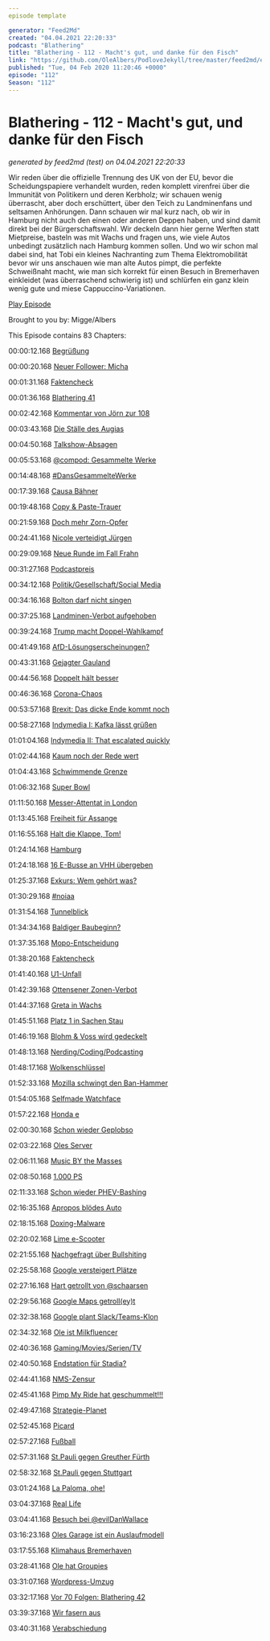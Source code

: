 ```yaml
---
episode template

generator: "Feed2Md"
created: "04.04.2021 22:20:33"
podcast: "Blathering"
title: "Blathering - 112 - Macht's gut, und danke für den Fisch"
link: "https://github.com/OleAlbers/PodloveJekyll/tree/master/feed2md/example/export/seasons/5/2020/2/Blathering___112___Macht_s_gut__und_danke_für_den_Fisch.md"
published: "Tue, 04 Feb 2020 11:20:46 +0000"
episode: "112"
Season: "112"
---
```


# Blathering - 112 - Macht's gut, und danke für den Fisch
_generated by feed2md (test) on 04.04.2021 22:20:33_

Wir reden über die offizielle Trennung des UK von der EU, bevor die Scheidungspapiere verhandelt wurden, reden komplett virenfrei über die Immunität von Politikern und deren Kerbholz; wir schauen wenig überrascht, aber doch erschüttert, über den Teich zu Landminenfans und seltsamen Anhörungen. Dann schauen wir mal kurz nach, ob wir in Hamburg nicht auch den einen oder anderen Deppen haben, und sind damit direkt bei der Bürgerschaftswahl. Wir deckeln dann hier gerne Werften statt Mietpreise, basteln was mit Wachs und fragen uns, wie viele Autos unbedingt zusätzlich nach Hamburg kommen sollen. Und wo wir schon mal dabei sind, hat Tobi ein kleines Nachranting zum Thema Elektromobilität bevor wir uns anschauen wie man alte Autos pimpt, die perfekte Schweißnaht macht, wie man sich korrekt für einen Besuch in Bremerhaven einkleidet (was überraschend schwierig ist) und schlürfen ein ganz klein wenig gute und miese Cappuccino-Variationen.

[Play Episode](https://www.blathering.de/podlove/file/1106/s/feed/c/mp3/blathering_112.mp3)

Brought to you by: Migge/Albers

This Episode contains 83 Chapters:


00:00:12.168 [Begrüßung]()

00:00:20.168 [Neuer Follower: Micha](https://twitter.com/HummerMicha)

00:01:31.168 [Faktencheck]()

00:01:36.168 [Blathering 41](https://sendegate.de/t/bastelecke-das-hmc660-mit-48v-betreiben-fuer-1/3274)

00:02:42.168 [Kommentar von Jörn zur 108](https://www.blathering.de/2020/01/blathering-108-der-trumpel-im-porzellanladen/#comment-38)

00:03:43.168 [Die Ställe des Augias](https://de.wikipedia.org/wiki/Augias)

00:04:50.168 [Talkshow-Absagen](https://twitter.com/sibelschick/status/1222096258992500736)

00:05:53.168 [@compod: Gesammelte Werke](https://twitter.com/search?q=(from%3Acompod)%20(%40blathering_pod)%20until%3A2020-02-04%20since%3A2020-01-27&src=typed_query&f=live)

00:14:48.168 [#DansGesammelteWerke](https://twitter.com/search?q=(from%3Aevildanwallace)%20(%40blathering_pod)%20until%3A2020-01-28%20since%3A2020-01-20&src=typed_query&f=live)

00:17:39.168 [Causa Bähner](https://www.rundschau-online.de/region/koeln/schuss-in-koeln-porz-hans-josef-baehner-aeussert-sich-erstmals-33830990)

00:19:48.168 [Copy & Paste-Trauer](https://www.standardmedia.co.ke/sports/article/2001358184/ronaldo-and-luis-figo-bashed-after-they-posted-identical-messages-to-mourn-kobe-bryant-s-death)

00:21:59.168 [Doch mehr Zorn-Opfer](https://www.tagesschau.de/ausland/verletztenzahlen-irak-angriff-iran-101.html)

00:24:41.168 [Nicole verteidigt Jürgen](https://www.t-online.de/digital/id_87233354/nicole-diekmann-ueber-empoerung-im-netz-die-nervige-lust-am-missverstehen.html)

00:29:09.168 [Neue Runde im Fall Frahn](https://taz.de/Daniel-Frahn-bei-SV-Babelsberg-03/!5661788/)

00:31:27.168 [Podcastpreis](https://twitter.com/MircoFr/status/1222807995408691202)

00:34:12.168 [Politik/Gesellschaft/Social Media]()

00:34:16.168 [Bolton darf nicht singen](https://www.tagesschau.de/ausland/impeachment-trump-bolton-senat-103.html)

00:37:25.168 [Landminen-Verbot aufgehoben](https://www.faz.net/aktuell/politik/trumps-praesidentschaft/warum-donald-trump-obamas-landminen-verbot-aufhebt-16611874.html)

00:39:24.168 [Trump macht Doppel-Wahlkampf](https://www.t-online.de/nachrichten/id_87238244/nahost-konflikt-donald-trumps-friedensplan-ist-zum-scheitern-verurteilt.html)

00:41:49.168 [AfD-Lösungserscheinungen?](https://taz.de/Bundestagsabgeordnete-tritt-aus/!5660624/)

00:43:31.168 [Gejagter Gauland](https://www.sueddeutsche.de/politik/gauland-bundestag-1.4777823)

00:44:56.168 [Doppelt hält besser](https://www.sueddeutsche.de/politik/cdu-strenz-aserbaidschan-lintner-1.4778138)

00:46:36.168 [Corona-Chaos](https://www.pnp.de/lokales/landkreis_traunstein/3572496_Toedliches-Borna-Virus-So-koennen-sich-Menschen-davor-schuetzen.html)

00:53:57.168 [Brexit: Das dicke Ende kommt noch](https://www.youtube.com/watch?v=bBq2kNse9l8)

00:58:27.168 [Indymedia I: Kafka lässt grüßen](https://www.spiegel.de/politik/deutschland/indymedia-bundesgericht-bestaetigt-verbot-a-bc8d3966-d12e-40c1-8dff-e7d161913d0f)

01:01:04.168 [Indymedia II: That escalated quickly](https://taz.de/Rechtsextremismus-in-Niedersachsen/!5657218/)

01:02:44.168 [Kaum noch der Rede wert](https://www.derstandard.at/story/2000113944528/deutsche-polizei-befreite-fluechtlinge-aus-sattelschlepper)

01:04:43.168 [Schwimmende Grenze](https://twitter.com/tagesschau/status/1222890652066693127)

01:06:32.168 [Super Bowl](https://www.youtube.com/watch?v=g2ERWFMLptw)

01:11:50.168 [Messer-Attentat in London](https://www.derstandard.at/story/2000114100427/attentaeter-von-london-war-offenbar-verurteilter-islamist)

01:13:45.168 [Freiheit für Assange](https://www.heise.de/newsticker/meldung/Assange-UN-Folterexperte-wirft-Behoerden-konstruierte-Vergewaltigung-vor-4652122.html)

01:16:55.168 [Halt die Klappe, Tom!](https://www.neues-deutschland.de/artikel/1132176.klima-holocaust-leider-kein-fake.html)

01:24:14.168 [Hamburg]()

01:24:18.168 [16 E-Busse an VHH übergeben](https://vhhbus.de/16-ecitaros-offiziell-an-vhh-uebergeben/)

01:25:37.168 [Exkurs: Wem gehört was?](https://de.wikipedia.org/wiki/HGV_(Unternehmen))

01:30:29.168 [#noiaa](https://twitter.com/stammtischphilo/status/1222580840938590213)

01:31:54.168 [Tunnelblick](https://twitter.com/stammtischphilo/status/1223236896526163970)

01:34:34.168 [Baldiger Baubeginn?](https://twitter.com/tmigge/status/1222810686423797760)

01:37:35.168 [Mopo-Entscheidung](https://www.hamburg1.de/nachrichten/43709/Funke_will_mopo_de_nicht_kaufen.html)

01:38:20.168 [Faktencheck](https://www.hamburg.de/basfi/stellungnahmen/13539164/stellungnahme-2020-28-01-haferbloecken/)

01:41:40.168 [U1-Unfall](https://www.hamburg1.de/nachrichten/43699/U1_faehrt_wieder_durchgaengig.html)

01:42:39.168 [Ottensener Zonen-Verbot](https://www.hamburg1.de/nachrichten/43682/Wie_geht_es_in_Ottensen_weiter.html)

01:44:37.168 [Greta in Wachs](https://www.hamburg1.de/nachrichten/43676/Thunberg_im_Panoptikum_angekommen.html)

01:45:51.168 [Platz 1 in Sachen Stau](https://www.hamburg1.de/nachrichten/43670/Hamburg_in_Stau_Ranking_auf_Platz_eins.html)

01:46:19.168 [Blohm & Voss wird gedeckelt](https://www.hamburg1.de/nachrichten/43680/Neuer_Blickfang_fuer_Hamburgs_Hafen.html)

01:48:13.168 [Nerding/Coding/Podcasting]()

01:48:17.168 [Wolkenschlüssel](https://twitter.com/stammtischphilo/status/1222158355453698049)

01:52:33.168 [Mozilla schwingt den Ban-Hammer](https://www.zdnet.de/88376348/mozilla-verbannt-in-zwei-wochen-mehr-als-200-schaedliche-firefox-add-ons/)

01:54:05.168 [Selfmade Watchface](https://twitter.com/stammtischphilo/status/1222239367500062720)

01:57:22.168 [Honda e](https://www.youtube.com/watch?v=BZbAti0ZAjk)

02:00:30.168 [Schon wieder Geplobso](https://www.derstandard.at/story/2000113609796/under-armour-macht-smarte-waage-ab-april-dumm)

02:03:22.168 [Oles Server](https://twitter.com/stammtischphilo/status/1223012835875336193)

02:06:11.168 [Music BY the Masses](https://stackoverflow.blog/2020/01/29/the-live-coding-language-that-lets-you-be-an-actual-rock-star/?cb=1)

02:08:50.168 [1.000 PS](https://www.t-online.de/auto/neuvorstellungen/id_87258078/umstrittener-xxl-offroader-der-hummer-kehrt-zurueck.html)

02:11:33.168 [Schon wieder PHEV-Bashing](https://www.theguardian.com/business/2020/feb/02/car-industry-could-see-price-war-on-hybrid-vehicles-in-2020-emissions-fines)

02:16:35.168 [Apropos blödes Auto](https://twitter.com/goldengateblond/status/1224009001790107649)

02:18:15.168 [Doxing-Malware](https://www.zdnet.de/88376448/maze-ransomware-hintermaenner-erpressen-opfer-mit-datenleaks/)

02:20:02.168 [Lime e-Scooter](https://www.golem.de/news/mikromobilitaet-lime-will-e-scooter-nutzer-vom-buergersteig-vertreiben-2001-146343.html)

02:21:55.168 [Nachgefragt über Bullshiting](http://nachgefragt-podcast.de/2019/08/14/ngf026-thema-bullshit-in-der-wirtschaft/)

02:25:58.168 [Google versteigert Plätze](https://www.golem.de/news/android-duckduckgo-verlangt-aenderungen-an-der-suchmaschinenauswahl-2001-146355.html)

02:27:16.168 [Hart getrollt von @schaarsen](https://twitter.com/schaarsen/status/1223929067302543360)

02:29:56.168 [Google Maps getroll(ey)t](http://www.simonweckert.com/googlemapshacks.html)

02:32:38.168 [Google plant Slack/Teams-Klon](https://www.golem.de/news/teamchatsoftware-google-will-alternative-zu-teams-und-slack-anbieten-2001-146361.html)

02:34:32.168 [Ole ist Milkfluencer](https://www.youtube.com/watch?v=LKkdtjTnWb4)

02:40:36.168 [Gaming/Movies/Serien/TV]()

02:40:50.168 [Endstation für Stadia?](https://www.youtube.com/watch?v=xyGuK6cR33E)

02:44:41.168 [NMS-Zensur](https://twitter.com/stammtischphilo/status/1223763628278591488)

02:45:41.168 [Pimp My Ride hat geschummelt!!!](https://www.youtube.com/watch?v=GX79IILLDlE)

02:49:47.168 [Strategie-Planet](https://twitter.com/stammtischphilo/status/1222651950044516352)

02:52:45.168 [Picard](https://twitter.com/TheTrekCentral/status/1224063689566957570)

02:57:27.168 [Fußball]()

02:57:31.168 [St.Pauli gegen Greuther Fürth](https://www.fcstpauli.com/news/der-fc-st-pauli-verliert-auftaktspiel-bei-greuther-fuerth-mit-0-3-1920/)

02:58:32.168 [St.Pauli gegen Stuttgart](https://www.stefangroenveld.de/2020/wenig-fehler-gegen-stuttgart/)

03:01:24.168 [La Paloma, ohe!](http://www.fussball.de/spiel/paloma-3-condor-3/-/spiel/0290URKG6S000000VS5489B3VV7J5NHE#!/)

03:04:37.168 [Real Life]()

03:04:41.168 [Besuch bei @evilDanWallace](https://twitter.com/tmigge/status/1223339093343506432)

03:16:23.168 [Oles Garage ist ein Auslaufmodell](https://twitter.com/stammtischphilo/status/1222509016892485632)

03:17:55.168 [Klimahaus Bremerhaven](https://www.klimahaus-bremerhaven.de/)

03:28:41.168 [Ole hat Groupies](https://twitter.com/stammtischphilo/status/1223016580658946050)

03:31:07.168 [Wordpress-Umzug](https://wphelp.de/wordpress-multisite)

03:32:17.168 [Vor 70 Folgen: Blathering 42](https://www.blathering.de/2018/01/blathering-042-blathering-goes-retro/)

03:39:37.168 [Wir fasern aus]()

03:40:31.168 [Verabschiedung]()


